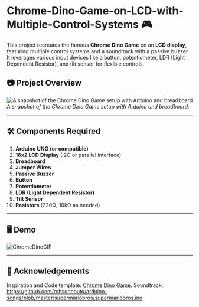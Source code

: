 # Chrome-Dino-Game-on-LCD-with-Multiple-Control-Systems 🎮
This project recreates the famous **Chrome Dino Game** on an **LCD display**, featuring multiple control systems and a soundtrack with a passive buzzer. It leverages various input devices like a button, potentiometer, LDR (Light Dependent Resistor), and tilt sensor for flexible controls.

## 📷 Project Overview

![A snapshot of the Chrome Dino Game setup with Arduino and breadboard](https://github.com/user-attachments/assets/940b1355-b3b4-49e7-b76d-5cfa02e85086)
*A snapshot of the Chrome Dino Game setup with Arduino and breadboard.*

---

## 🛠️ Components Required

1. **Arduino UNO (or compatible)**  
2. **16x2 LCD Display** (I2C or parallel interface)  
3. **Breadboard**  
4. **Jumper Wires**  
5. **Passive Buzzer**  
6. **Button**  
7. **Potentiometer**  
8. **LDR (Light Dependent Resistor)**  
9. **Tilt Sensor**  
10. **Resistors** (220Ω, 10kΩ as needed)  

---

## 🖥️ Demo

![ChromeDinoGIF](https://github.com/user-attachments/assets/f259b08b-fe9f-4bb9-8832-30fa37953127)

---

## 🌟 Acknowledgements

Inspiration and Code template: [Chrome Dino Game.](https://www.youtube.com/watch?v=ijXk2A4cci8&t=44s)
Soundtrack: https://github.com/robsoncouto/arduino-songs/blob/master/supermariobros/supermariobros.ino
